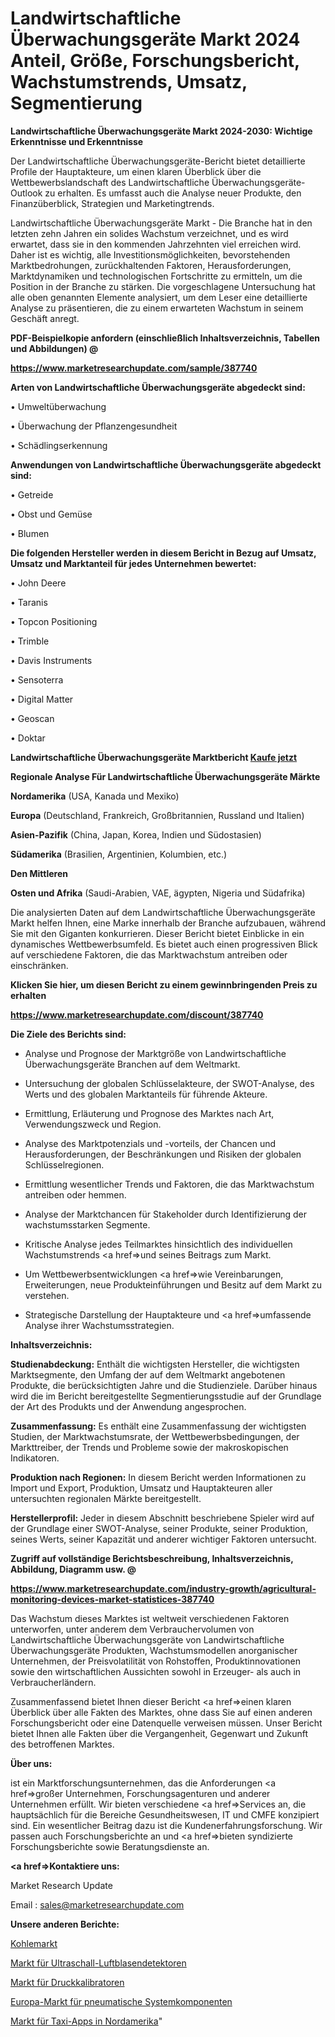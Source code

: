# Landwirtschaftliche Überwachungsgeräte Markt 2024 Anteil, Größe, Forschungsbericht, Wachstumstrends, Umsatz, Segmentierung

<strong>Landwirtschaftliche Überwachungsgeräte Markt 2024-2030: Wichtige Erkenntnisse und Erkenntnisse</strong>

Der Landwirtschaftliche Überwachungsgeräte-Bericht bietet detaillierte Profile der Hauptakteure, um einen klaren Überblick über die Wettbewerbslandschaft des Landwirtschaftliche Überwachungsgeräte-Outlook zu erhalten. Es umfasst auch die Analyse neuer Produkte, den Finanzüberblick, Strategien und Marketingtrends.

Landwirtschaftliche Überwachungsgeräte Markt - Die Branche hat in den letzten zehn Jahren ein solides Wachstum verzeichnet, und es wird erwartet, dass sie in den kommenden Jahrzehnten viel erreichen wird. Daher ist es wichtig, alle Investitionsmöglichkeiten, bevorstehenden Marktbedrohungen, zurückhaltenden Faktoren, Herausforderungen, Marktdynamiken und technologischen Fortschritte zu ermitteln, um die Position in der Branche zu stärken. Die vorgeschlagene Untersuchung hat alle oben genannten Elemente analysiert, um dem Leser eine detaillierte Analyse zu präsentieren, die zu einem erwarteten Wachstum in seinem Geschäft anregt.



<strong><b>PDF-Beispielkopie anfordern (einschließlich Inhaltsverzeichnis, Tabellen und Abbildungen) @ </b></strong>

<strong><a href=https://www.marketresearchupdate.com/sample/387740>

<strong>https://www.marketresearchupdate.com/sample/387740</u></a></strong></strong>



<strong>Arten von Landwirtschaftliche Überwachungsgeräte abgedeckt sind:</strong>

• Umweltüberwachung

• Überwachung der Pflanzengesundheit

• Schädlingserkennung



<strong>Anwendungen von Landwirtschaftliche Überwachungsgeräte abgedeckt sind:</strong>

• Getreide

• Obst und Gemüse

• Blumen



<strong>Die folgenden Hersteller werden in diesem Bericht in Bezug auf Umsatz, Umsatz und Marktanteil für jedes Unternehmen bewertet:</strong>

• John Deere

• Taranis

• Topcon Positioning

• Trimble

• Davis Instruments

• Sensoterra

• Digital Matter

• Geoscan

• Doktar



<strong>Landwirtschaftliche Überwachungsgeräte Marktbericht <a href=https://www.marketresearchupdate.com/buynow/387740>Kaufe jetzt</a></strong>



<strong>Regionale Analyse Für Landwirtschaftliche Überwachungsgeräte Märkte</strong>



<strong>Nordamerika</strong> (USA, Kanada und Mexiko)



<strong>Europa</strong> (Deutschland, Frankreich, Großbritannien, Russland und Italien)



<strong>Asien-Pazifik</strong> (China, Japan, Korea, Indien und Südostasien)



<strong>Südamerika</strong> (Brasilien, Argentinien, Kolumbien, etc.)



<strong>Den Mittleren</strong> 

<strong>Osten und Afrika</strong> (Saudi-Arabien, VAE, ägypten, Nigeria und Südafrika)

Die analysierten Daten auf dem Landwirtschaftliche Überwachungsgeräte Markt helfen Ihnen, eine Marke innerhalb der Branche aufzubauen, während Sie mit den Giganten konkurrieren. Dieser Bericht bietet Einblicke in ein dynamisches Wettbewerbsumfeld. Es bietet auch einen progressiven Blick auf verschiedene Faktoren, die das Marktwachstum antreiben oder einschränken.



<strong>Klicken Sie hier, um diesen Bericht zu einem gewinnbringenden Preis zu erhalten
</strong>

<strong><a href=https://www.marketresearchupdate.com/discount/387740>https://www.marketresearchupdate.com/discount/387740</b></u></strong></a>



<strong>Die Ziele des Berichts sind:</strong>

- Analyse und Prognose der Marktgröße von Landwirtschaftliche Überwachungsgeräte Branchen auf dem Weltmarkt.

- Untersuchung der globalen Schlüsselakteure, der SWOT-Analyse, des Werts und des globalen Marktanteils für führende Akteure.

- Ermittlung, Erläuterung und Prognose des Marktes nach Art, Verwendungszweck und Region.

- Analyse des Marktpotenzials und -vorteils, der Chancen und Herausforderungen, der Beschränkungen und Risiken der globalen Schlüsselregionen.

- Ermittlung wesentlicher Trends und Faktoren, die das Marktwachstum antreiben oder hemmen.

- Analyse der Marktchancen für Stakeholder durch Identifizierung der wachstumsstarken Segmente.

- Kritische Analyse jedes Teilmarktes hinsichtlich des individuellen Wachstumstrends <a href=>und</a> seines Beitrags zum Markt.

- Um Wettbewerbsentwicklungen <a href=>wie</a> Vereinbarungen, Erweiterungen, neue Produkteinführungen und Besitz auf dem Markt zu verstehen.

- Strategische Darstellung der Hauptakteure und <a href=>umfas</a>sende Analyse ihrer Wachstumsstrategien.



<strong>Inhaltsverzeichnis:</strong>



<strong>Studienabdeckung:</strong> Enthält die wichtigsten Hersteller, die wichtigsten Marktsegmente, den Umfang der auf dem Weltmarkt angebotenen Produkte, die berücksichtigten Jahre und die Studienziele. Darüber hinaus wird die im Bericht bereitgestellte Segmentierungsstudie auf der Grundlage der Art des Produkts und der Anwendung angesprochen.



<strong>Zusammenfassung:</strong> Es enthält eine Zusammenfassung der wichtigsten Studien, der Marktwachstumsrate, der Wettbewerbsbedingungen, der Markttreiber, der Trends und Probleme sowie der makroskopischen Indikatoren.



<strong>Produktion nach Regionen:</strong> In diesem Bericht werden Informationen zu Import und Export, Produktion, Umsatz und Hauptakteuren aller untersuchten regionalen Märkte bereitgestellt.



<strong>Herstellerprofil:</strong> Jeder in diesem Abschnitt beschriebene Spieler wird auf der Grundlage einer SWOT-Analyse, seiner Produkte, seiner Produktion, seines Werts, seiner Kapazität und anderer wichtiger Faktoren untersucht.



<strong><b>Zugriff auf vollständige Berichtsbeschreibung, Inhaltsverzeichnis, Abbildung, Diagramm usw. @ </b></strong>

<strong><a href=https://www.marketresearchupdate.com/industry-growth/agricultural-monitoring-devices-market-statistices-387740>https://www.marketresearchupdate.com/industry-growth/agricultural-monitoring-devices-market-statistices-387740</a></strong>

Das Wachstum dieses Marktes ist weltweit verschiedenen Faktoren unterworfen, unter anderem dem Verbrauchervolumen von Landwirtschaftliche Überwachungsgeräte von Landwirtschaftliche Überwachungsgeräte Produkten, Wachstumsmodellen anorganischer Unternehmen, der Preisvolatilität von Rohstoffen, Produktinnovationen sowie den wirtschaftlichen Aussichten sowohl in Erzeuger- als auch in Verbraucherländern.

Zusammenfassend bietet Ihnen dieser Bericht <a href=>einen</a> klaren Überblick über alle Fakten des Marktes, ohne dass Sie auf einen anderen Forschungsbericht oder eine Datenquelle verweisen müssen. Unser Bericht bietet Ihnen alle Fakten über die Vergangenheit, Gegenwart und Zukunft des betroffenen Marktes.



<strong>Über uns:</strong>

 ist ein Marktforschungsunternehmen, das die Anforderungen <a href=>großer</a> Unternehmen, Forschungsagenturen und anderer Unternehmen erfüllt. Wir bieten verschiedene <a href=>Services</a> an, die hauptsächlich für die Bereiche Gesundheitswesen, IT und CMFE konzipiert sind. Ein wesentlicher Beitrag dazu ist die Kundenerfahrungsforschung. Wir passen auch Forschungsberichte an und <a href=>bieten</a> syndizierte Forschungsberichte sowie Beratungsdienste an.



<strong><a href=>Kontaktiere uns:</a></strong>

Market Research Update

Email : sales@marketresearchupdate.com



<strong>Unsere anderen Berichte:</strong>

<a href=https://www.linkedin.com/pulse/coal-market-demand-future-scope-top-key-players>Kohlemarkt</a>

<a href=https://www.linkedin.com/pulse/ultrasonic-air-bubble-detectors-market-outlooks>Markt für Ultraschall-Luftblasendetektoren</a>

<a href=https://www.linkedin.com/pulse/pressure-calibrators-market-size-industry-growth>Markt für Druckkalibratoren</a>

<a href=https://www.linkedin.com/pulse/europe-pneumatic-systems-components-market-size-growth>Europa-Markt für pneumatische Systemkomponenten</a>

<a href=https://www.linkedin.com/pulse/north-america-taxi-app-market-size2023-2030-1hkjf/>Markt für Taxi-Apps in Nordamerika</a>"
